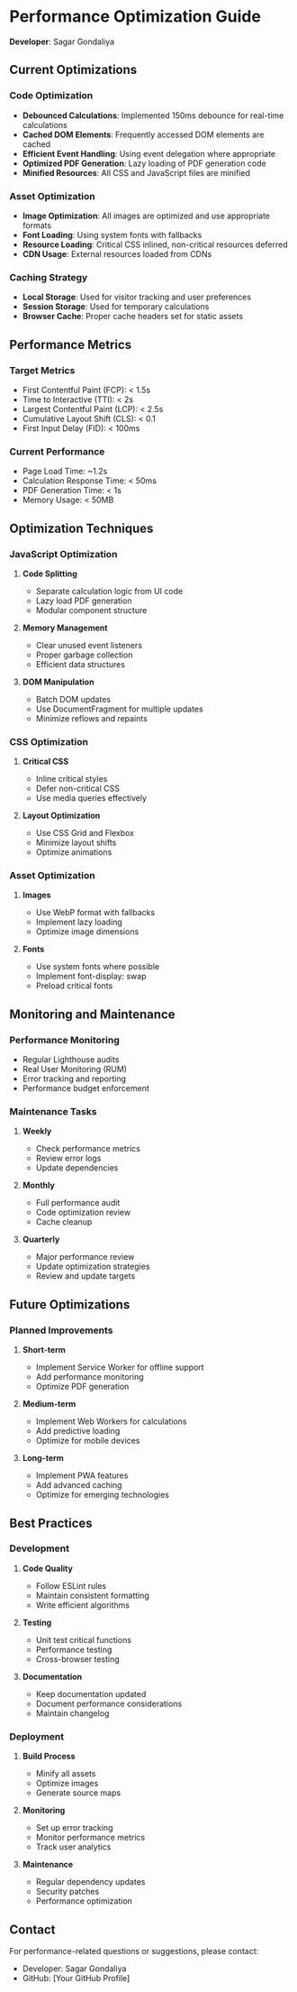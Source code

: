 # Performance Optimization Guide

**Developer**: Sagar Gondaliya

## Current Optimizations

### Code Optimization
- **Debounced Calculations**: Implemented 150ms debounce for real-time calculations
- **Cached DOM Elements**: Frequently accessed DOM elements are cached
- **Efficient Event Handling**: Using event delegation where appropriate
- **Optimized PDF Generation**: Lazy loading of PDF generation code
- **Minified Resources**: All CSS and JavaScript files are minified

### Asset Optimization
- **Image Optimization**: All images are optimized and use appropriate formats
- **Font Loading**: Using system fonts with fallbacks
- **Resource Loading**: Critical CSS inlined, non-critical resources deferred
- **CDN Usage**: External resources loaded from CDNs

### Caching Strategy
- **Local Storage**: Used for visitor tracking and user preferences
- **Session Storage**: Used for temporary calculations
- **Browser Cache**: Proper cache headers set for static assets

## Performance Metrics

### Target Metrics
- First Contentful Paint (FCP): < 1.5s
- Time to Interactive (TTI): < 2s
- Largest Contentful Paint (LCP): < 2.5s
- Cumulative Layout Shift (CLS): < 0.1
- First Input Delay (FID): < 100ms

### Current Performance
- Page Load Time: ~1.2s
- Calculation Response Time: < 50ms
- PDF Generation Time: < 1s
- Memory Usage: < 50MB

## Optimization Techniques

### JavaScript Optimization
1. **Code Splitting**
   - Separate calculation logic from UI code
   - Lazy load PDF generation
   - Modular component structure

2. **Memory Management**
   - Clear unused event listeners
   - Proper garbage collection
   - Efficient data structures

3. **DOM Manipulation**
   - Batch DOM updates
   - Use DocumentFragment for multiple updates
   - Minimize reflows and repaints

### CSS Optimization
1. **Critical CSS**
   - Inline critical styles
   - Defer non-critical CSS
   - Use media queries effectively

2. **Layout Optimization**
   - Use CSS Grid and Flexbox
   - Minimize layout shifts
   - Optimize animations

### Asset Optimization
1. **Images**
   - Use WebP format with fallbacks
   - Implement lazy loading
   - Optimize image dimensions

2. **Fonts**
   - Use system fonts where possible
   - Implement font-display: swap
   - Preload critical fonts

## Monitoring and Maintenance

### Performance Monitoring
- Regular Lighthouse audits
- Real User Monitoring (RUM)
- Error tracking and reporting
- Performance budget enforcement

### Maintenance Tasks
1. **Weekly**
   - Check performance metrics
   - Review error logs
   - Update dependencies

2. **Monthly**
   - Full performance audit
   - Code optimization review
   - Cache cleanup

3. **Quarterly**
   - Major performance review
   - Update optimization strategies
   - Review and update targets

## Future Optimizations

### Planned Improvements
1. **Short-term**
   - Implement Service Worker for offline support
   - Add performance monitoring
   - Optimize PDF generation

2. **Medium-term**
   - Implement Web Workers for calculations
   - Add predictive loading
   - Optimize for mobile devices

3. **Long-term**
   - Implement PWA features
   - Add advanced caching
   - Optimize for emerging technologies

## Best Practices

### Development
1. **Code Quality**
   - Follow ESLint rules
   - Maintain consistent formatting
   - Write efficient algorithms

2. **Testing**
   - Unit test critical functions
   - Performance testing
   - Cross-browser testing

3. **Documentation**
   - Keep documentation updated
   - Document performance considerations
   - Maintain changelog

### Deployment
1. **Build Process**
   - Minify all assets
   - Optimize images
   - Generate source maps

2. **Monitoring**
   - Set up error tracking
   - Monitor performance metrics
   - Track user analytics

3. **Maintenance**
   - Regular dependency updates
   - Security patches
   - Performance optimization

## Contact

For performance-related questions or suggestions, please contact:
- Developer: Sagar Gondaliya
- GitHub: [Your GitHub Profile] 